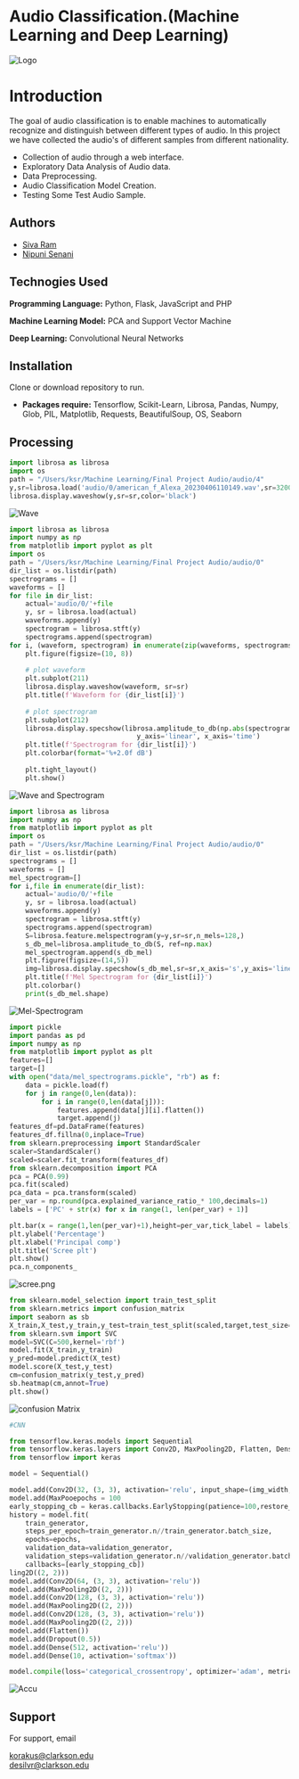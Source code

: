 # Audio Classification.(Machine Learning and Deep Learning)


![Logo](Audio-Waveforms-Featued-Image.jpg)


# Introduction

The goal of audio classification is to enable machines to automatically recognize and distinguish between different types of audio. In this project we have collected the audio's of different samples from different nationality. 
- Collection of audio through a web interface. 
- Exploratory Data Analysis of Audio data.
- Data Preprocessing.
- Audio Classification Model Creation.
- Testing Some Test Audio Sample.


## Authors
- [Siva Ram](https://github.com/KSiva199)
- [Nipuni Senani](https://github.com/NipuniSdSR)



## Technogies Used

**Programming Language:** Python, Flask, JavaScript and PHP

**Machine Learning Model:** PCA and Support Vector Machine

**Deep Learning:** Convolutional Neural Networks



## Installation
Clone or download repository to run.
- **Packages require:** Tensorflow, Scikit-Learn, Librosa, Pandas, Numpy, Glob, PIL, Matplotlib, Requests, BeautifulSoup, OS, Seaborn  
    
## Processing

```python
import librosa as librosa
import os
path = "/Users/ksr/Machine Learning/Final Project Audio/audio/4"
y,sr=librosa.load('audio/0/american_f_Alexa_20230406110149.wav',sr=32000)
librosa.display.waveshow(y,sr=sr,color='black')
```
![Wave](wave.png)

```python
import librosa as librosa
import numpy as np
from matplotlib import pyplot as plt
import os
path = "/Users/ksr/Machine Learning/Final Project Audio/audio/0"
dir_list = os.listdir(path)
spectrograms = []
waveforms = []
for file in dir_list:
    actual='audio/0/'+file
    y, sr = librosa.load(actual)
    waveforms.append(y)
    spectrogram = librosa.stft(y)
    spectrograms.append(spectrogram)
for i, (waveform, spectrogram) in enumerate(zip(waveforms, spectrograms)):
    plt.figure(figsize=(10, 8))
    
    # plot waveform
    plt.subplot(211)
    librosa.display.waveshow(waveform, sr=sr)
    plt.title(f'Waveform for {dir_list[i]}')
    
    # plot spectrogram
    plt.subplot(212)
    librosa.display.specshow(librosa.amplitude_to_db(np.abs(spectrogram), ref=np.max),
                                y_axis='linear', x_axis='time') 
    plt.title(f'Spectrogram for {dir_list[i]}')
    plt.colorbar(format='%+2.0f dB')
    
    plt.tight_layout()
    plt.show()
```
![Wave and Spectrogram](finalimage.png)



``` python 
import librosa as librosa
import numpy as np
from matplotlib import pyplot as plt
import os
path = "/Users/ksr/Machine Learning/Final Project Audio/audio/0"
dir_list = os.listdir(path)
spectrograms = []
waveforms = []
mel_spectrogram=[]
for i,file in enumerate(dir_list):
    actual='audio/0/'+file
    y, sr = librosa.load(actual)
    waveforms.append(y)
    spectrogram = librosa.stft(y)
    spectrograms.append(spectrogram)
    S=librosa.feature.melspectrogram(y=y,sr=sr,n_mels=128,)
    s_db_mel=librosa.amplitude_to_db(S, ref=np.max)
    mel_spectrogram.append(s_db_mel)
    plt.figure(figsize=(14,5))
    img=librosa.display.specshow(s_db_mel,sr=sr,x_axis='s',y_axis='linear')
    plt.title(f'Mel Spectrogram for {dir_list[i]}')
    plt.colorbar()
    print(s_db_mel.shape)

```
![Mel-Spectrogram](finalm.png)

```python
import pickle
import pandas as pd
import numpy as np 
from matplotlib import pyplot as plt
features=[]
target=[]
with open("data/mel_spectrograms.pickle", "rb") as f:
    data = pickle.load(f)
    for j in range(0,len(data)):
        for i in range(0,len(data[j])): 
            features.append(data[j][i].flatten())
            target.append(j)
features_df=pd.DataFrame(features)
features_df.fillna(0,inplace=True)
from sklearn.preprocessing import StandardScaler
scaler=StandardScaler()
scaled=scaler.fit_transform(features_df)
from sklearn.decomposition import PCA
pca = PCA(0.99)
pca.fit(scaled)
pca_data = pca.transform(scaled)
per_var = np.round(pca.explained_variance_ratio_* 100,decimals=1)
labels = ['PC' + str(x) for x in range(1, len(per_var) + 1)]

plt.bar(x = range(1,len(per_var)+1),height=per_var,tick_label = labels)
plt.ylabel('Percentage')
plt.xlabel('Principal comp')
plt.title('Scree plt')
plt.show()
pca.n_components_
```
![scree.png](scree.png)

```python
from sklearn.model_selection import train_test_split
from sklearn.metrics import confusion_matrix
import seaborn as sb
X_train,X_test,y_train,y_test=train_test_split(scaled,target,test_size=0.2)
from sklearn.svm import SVC 
model=SVC(C=500,kernel='rbf')
model.fit(X_train,y_train)
y_pred=model.predict(X_test)
model.score(X_test,y_test)
cm=confusion_matrix(y_test,y_pred)
sb.heatmap(cm,annot=True)
plt.show()
```

![confusion Matrix](cm.png)

```python
#CNN

from tensorflow.keras.models import Sequential
from tensorflow.keras.layers import Conv2D, MaxPooling2D, Flatten, Dense, Dropout
from tensorflow import keras

model = Sequential()

model.add(Conv2D(32, (3, 3), activation='relu', input_shape=(img_width, img_height, 3)))
model.add(MaxPooepochs = 100
early_stopping_cb = keras.callbacks.EarlyStopping(patience=100,restore_best_weights=True)
history = model.fit(
    train_generator,
    steps_per_epoch=train_generator.n//train_generator.batch_size,
    epochs=epochs,
    validation_data=validation_generator,
    validation_steps=validation_generator.n//validation_generator.batch_size,
    callbacks=[early_stopping_cb])
ling2D((2, 2)))
model.add(Conv2D(64, (3, 3), activation='relu'))
model.add(MaxPooling2D((2, 2)))
model.add(Conv2D(128, (3, 3), activation='relu'))
model.add(MaxPooling2D((2, 2)))
model.add(Conv2D(128, (3, 3), activation='relu'))
model.add(MaxPooling2D((2, 2)))
model.add(Flatten())
model.add(Dropout(0.5))
model.add(Dense(512, activation='relu'))
model.add(Dense(10, activation='softmax'))

model.compile(loss='categorical_crossentropy', optimizer='adam', metrics=['accuracy'])
```
![Accu](val.png)



## Support

For support, email  

korakus@clarkson.edu                                                                                    
desilvr@clarkson.edu




